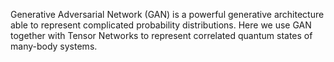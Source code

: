 Generative Adversarial Network (GAN) is a powerful generative architecture able to represent complicated probability distributions.
Here we use GAN together with Tensor Networks to represent correlated quantum states of many-body systems.
